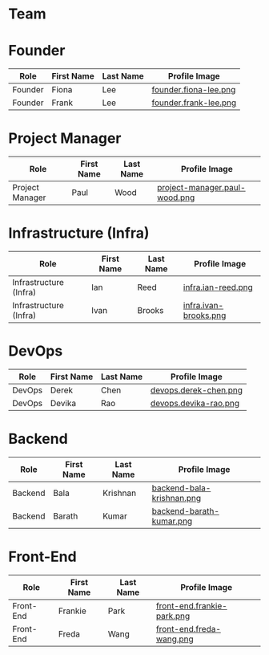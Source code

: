# Team

# Founder

| Role    | First Name | Last Name | Profile Image                                  |
|---------|------------|-----------|------------------------------------------------|
| Founder | Fiona      | Lee       | [founder.fiona-lee.png](founder.fiona-lee.png) |
| Founder | Frank      | Lee       | [founder.frank-lee.png](founder.frank-lee.png) |

# Project Manager

| Role            | First Name | Last Name | Profile Image                                                  |
|-----------------|------------|-----------|----------------------------------------------------------------|
| Project Manager | Paul       | Wood      | [project-manager.paul-wood.png](project-manager.paul-wood.png) |

# Infrastructure (Infra)

| Role                   | First Name | Last Name | Profile Image                                  |
|------------------------|------------|-----------|------------------------------------------------|
| Infrastructure (Infra) | Ian        | Reed      | [infra.ian-reed.png](infra.ian-reed.png)       |
| Infrastructure (Infra) | Ivan       | Brooks    | [infra.ivan-brooks.png](infra.ivan-brooks.png) |

# DevOps

| Role   | First Name | Last Name | Profile Image                                  |
|--------|------------|-----------|------------------------------------------------|
| DevOps | Derek      | Chen      | [devops.derek-chen.png](devops.derek-chen.png) |
| DevOps | Devika     | Rao       | [devops.devika-rao.png](devops.devika-rao.png) |

# Backend

| Role    | First Name | Last Name | Profile Image                                          |
|---------|------------|-----------|--------------------------------------------------------|
| Backend | Bala       | Krishnan  | [backend-bala-krishnan.png](backend-bala-krishnan.png) |
| Backend | Barath     | Kumar     | [backend-barath-kumar.png](backend-barath-kumar.png)   |

# Front-End

| Role      | First Name | Last Name | Profile Image                                            |
|-----------|------------|-----------|----------------------------------------------------------|
| Front-End | Frankie    | Park      | [front-end.frankie-park.png](front-end.frankie-park.png) |
| Front-End | Freda      | Wang      | [front-end.freda-wang.png](front-end.freda-wang.png)     |
